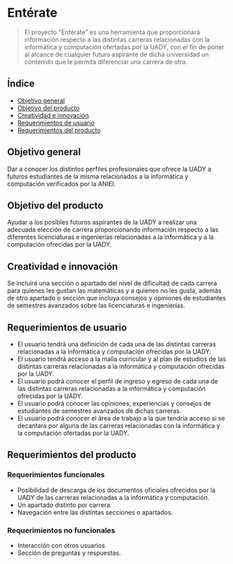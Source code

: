 # Entérate
> El proyecto "Entérate" es una herramienta que proporcionará información respecto a las distintas carreras relacionadas con la informática y computación ofertadas por la UADY, con el fin de poner al alcance de cualquier futuro aspirante de dicha universidad un contenido que le permita diferenciar una carrera de otra.

## Índice
  - [Objetivo general](#item1)
  - [Objetivo del producto](#item2)
  - [Creatividad e innovación](#item3)
  - [Requerimientos de usuario](#item4)
  - [Requerimientos del producto](#item5)

<a name="item1"></a>
## Objetivo general

Dar a conocer los distintos perfiles profesionales que ofrece la UADY a futuros estudiantes de la misma relacionados a la informática y computación verificados por la ANIEI.

<a name="item2"></a>
## Objetivo del producto

Ayudar a los posibles futuros aspirantes de la UADY a realizar una adecuada elección de carrera proporcionando información respecto a las diferentes licenciaturas e ingenierías relacionadas a la informática y a la computación ofrecidas por la UADY.

<a name="item3"></a>
## Creatividad e innovación

Se incluirá una sección o apartado del nivel de dificultad de cada carrera para quienes les gustan las matemáticas y a quienes no les gusta, además de otro apartado o sección que incluya consejos y opiniones de estudiantes de semestres avanzados sobre las licenciaturas e ingenierías. 

<a name="item4"></a>
## Requerimientos de usuario

  - El usuario tendrá una definición de cada una de las distintas carreras relacionadas a la informática y computación ofrecidas por la UADY.
  - El usuario tendrá acceso a la malla curricular y al plan de estudios de las distintas carreras relacionadas a la informática y computación ofrecidas por la UADY.
  - El usuario podrá conocer el perfil de ingreso y egreso de cada una de las distintas carreras relacionadas a la informática y computación ofrecidas por la UADY.
  - El usuario podrá conocer las opiniones, experiencias y consejos de estudiantes de semestres avanzados de dichas carreras.
  - El usuario podrá conocer el área de trabajo a la que tendría acceso si se decantara por alguna de las carreras relacionadas con la informática y la computación ofertadas por la UADY. 

<a name="item5"></a>
## Requerimientos del producto

### Requerimientos funcionales

  - Posibilidad de descarga de los documentos oficiales ofrecidos por la UADY de las carreras relacionadas a la informática y computación. 
  - Un apartado distinto por carrera. 
  - Navegación entre las distintas secciones o apartados. 

### Requerimientos no funcionales

  - Interacción con otros usuarios.
  - Sección de preguntas y respuestas. 
